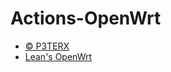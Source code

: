 # Actions-OpenWrt
- [© P3TERX](https://github.com/P3TERX/Actions-OpenWrt/blob/main/LICENSE)
- [Lean's OpenWrt](https://github.com/coolsnowwolf/lede)
